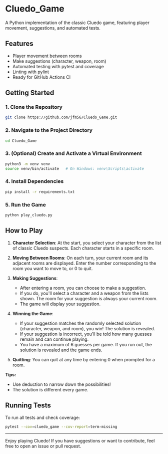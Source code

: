 # Cluedo_Game

A Python implementation of the classic Cluedo game, featuring player movement, suggestions, and automated tests.

## Features
- Player movement between rooms
- Make suggestions (character, weapon, room)
- Automated testing with pytest and coverage
- Linting with pylint
- Ready for GitHub Actions CI

## Getting Started

### 1. Clone the Repository
```bash
git clone https://github.com/jfm56/Cluedo_Game.git
```

### 2. Navigate to the Project Directory
```bash
cd Cluedo_Game
```

### 3. (Optional) Create and Activate a Virtual Environment
```bash
python3 -m venv venv
source venv/bin/activate   # On Windows: venv\Scripts\activate
```

### 4. Install Dependencies
```bash
pip install -r requirements.txt
```

### 5. Run the Game
```bash
python play_cluedo.py
```

## How to Play

1. **Character Selection**: At the start, you select your character from the list of classic Cluedo suspects. Each character starts in a specific room.

2. **Moving Between Rooms**: On each turn, your current room and its adjacent rooms are displayed. Enter the number corresponding to the room you want to move to, or 0 to quit.

3. **Making Suggestions**:
   - After entering a room, you can choose to make a suggestion.
   - If you do, you'll select a character and a weapon from the lists shown. The room for your suggestion is always your current room.
   - The game will display your suggestion.

4. **Winning the Game**:
   - If your suggestion matches the randomly selected solution (character, weapon, and room), you win! The solution is revealed.
   - If your suggestion is incorrect, you'll be told how many guesses remain and can continue playing.
   - You have a maximum of 6 guesses per game. If you run out, the solution is revealed and the game ends.

5. **Quitting**: You can quit at any time by entering 0 when prompted for a room.

**Tips:**
- Use deduction to narrow down the possibilities!
- The solution is different every game.

## Running Tests
To run all tests and check coverage:
```bash
pytest --cov=cluedo_game --cov-report=term-missing
```

---

Enjoy playing Cluedo! If you have suggestions or want to contribute, feel free to open an issue or pull request.
